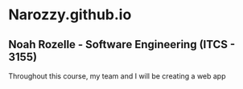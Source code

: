 # Narozzy.github.io
## Noah Rozelle - Software Engineering (ITCS - 3155)
Throughout this course, my team and I will be creating a web app
